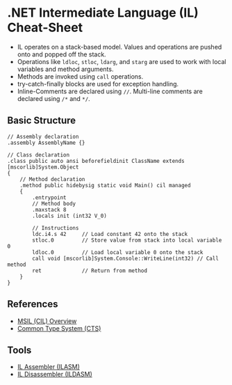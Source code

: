 # .NET Intermediate Language (IL) Cheat-Sheet

- IL operates on a stack-based model. Values and operations are pushed onto and popped off the stack.
- Operations like `ldloc`, `stloc`, `ldarg`, and `starg` are used to work with local variables and method arguments.
- Methods are invoked using `call` operations.
- try-catch-finally blocks are used for exception handling.
- Inline-Comments are declared using `//`. Multi-line comments are declared using `/*` and `*/`.

## Basic Structure

```IL
// Assembly declaration
.assembly AssemblyName {}

// Class declaration
.class public auto ansi beforefieldinit ClassName extends [mscorlib]System.Object
{
    // Method declaration
    .method public hidebysig static void Main() cil managed
    {
        .entrypoint
        // Method body
        .maxstack 8
        .locals init (int32 V_0)

        // Instructions
        ldc.i4.s 42     // Load constant 42 onto the stack
        stloc.0         // Store value from stack into local variable 0
        ldloc.0         // Load local variable 0 onto the stack
        call void [mscorlib]System.Console::WriteLine(int32) // Call method
        ret             // Return from method
    }
}
```

## References

- [MSIL (CIL) Overview](https://learn.microsoft.com/en-us/dotnet/standard/managed-code#msil)
- [Common Type System (CTS)](https://learn.microsoft.com/en-us/dotnet/standard/base-types/common-type-system)

## Tools

- [IL Assembler (ILASM)](https://learn.microsoft.com/en-us/dotnet/framework/tools/ilasm-exe-il-assembler)
- [IL Disassembler (ILDASM)](https://learn.microsoft.com/en-us/dotnet/framework/tools/ildasm-exe-il-disassembler)
